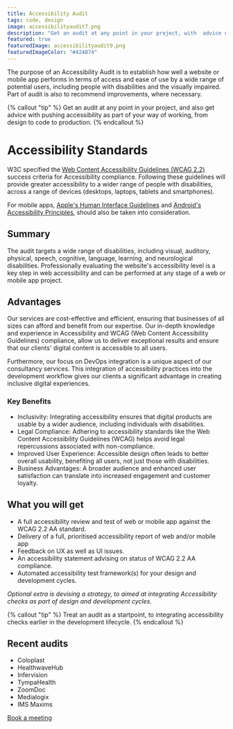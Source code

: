 ```yaml
---
title: Accessibility Audit
tags: code, design
image: accessibilityaudit7.png
description: "Get an audit at any point in your project, with  advice on introducing accessibility into your design and development cycles."
featured: true
featuredImage: accessibilityaudit9.png
featuredImageColor: "#424874"
---
```


<p class="lead">The purpose of an Accessibility Audit is to establish how well a website or mobile app performs in terms of access and ease of use by a wide range of potential users, including people with disabilities and the visually impaired. Part of audit is also to recommend improvements, where necessary.</p>

{% callout "tip" %}
Get an audit at any point in your project, and also get advice with pushing accessibility as part of your way of working, from design to code to production.
{% endcallout %}

# Accessibility Standards

W3C specified the [Web Content Accessibility Guidelines (WCAG 2.2)](https://www.w3.org/TR/WCAG22/) success criteria for Accessibility compliance. Following these guidelines will provide greater accessibility to a wider range of people with disabilities, across a range of devices (desktops, laptops, tablets and smartphones).

For mobile apps, [Apple's Human Interface Guidelines](https://developer.apple.com/design/human-interface-guidelines/accessibility) and [Android's Accessibility Principles](https://developer.android.com/guide/topics/ui/accessibility), should also be taken into consideration.

## Summary

The audit targets a wide range of disabilities, including visual, auditory, physical, speech, cognitive, language, learning, and neurological disabilities. Professionally evaluating the website's accessibility level is a key step in web accessibility and can be performed at any stage of a web or mobile app project.

## Advantages

Our services are cost-effective and efficient, ensuring that businesses of all sizes can afford and benefit from our expertise. Our in-depth knowledge and experience in Accessibility and WCAG (Web Content Accessibility Guidelines) compliance, allow us to deliver exceptional results and ensure that our clients' digital content is accessible to all users. 

Furthermore, our focus on DevOps integration is a unique aspect of our consultancy services. This integration of accessibility practices into the development workflow gives our clients a significant advantage in creating inclusive digital experiences.

### Key Benefits

- Inclusivity: Integrating accessibility ensures that digital products are usable by a wider audience, including individuals with disabilities.
- Legal Compliance: Adhering to accessibility standards like the Web Content Accessibility Guidelines (WCAG) helps avoid legal repercussions associated with non-compliance.
- Improved User Experience: Accessible design often leads to better overall usability, benefiting all users, not just those with disabilities.
- Business Advantages: A broader audience and enhanced user satisfaction can translate into increased engagement and customer loyalty.


## What you will get

- A full accessibility review and test of web or mobile app against the WCAG 2.2 AA standard.
- Delivery of a full, prioritised accessibility report of web and/or mobile app
- Feedback on UX as well as UI issues.
- An accessibility statement advising on status of WCAG 2.2 AA compliance.
- Automated accessibility test framework(s) for your design and development cycles.

_Optional extra is devising a strategy, to aimed at integrating Accessibility checks as part of design and development cycles._

{% callout "tip" %}
Treat an audit as a startpoint, to integrating accessibility checks earlier in the development lifecycle.
{% endcallout %}

## Recent audits

- Coloplast
- HealthwaveHub
- Infervision
- TympaHealth
- ZoomDoc
- Medialogix
- IMS Maxims

<a href="https://calendly.com/jaffamonkeyltd/intro-call" class="btn btn--primary" target="_blank" rel="noopener noreferrer">Book a meeting</a>